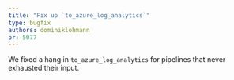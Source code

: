 ```yaml
---
title: "Fix up `to_azure_log_analytics`"
type: bugfix
authors: dominiklohmann
pr: 5077
---
```


We fixed a hang in `to_azure_log_analytics` for pipelines that never exhausted
their input.

